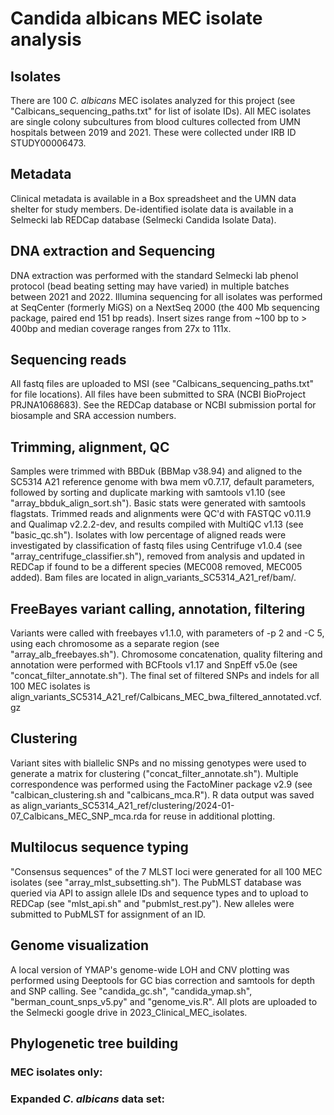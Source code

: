 # Candida albicans MEC isolate analysis

## Isolates
There are 100 *C. albicans* MEC isolates analyzed for this project (see
"Calbicans_sequencing_paths.txt" for list of isolate IDs). All MEC isolates are
single colony subcultures from blood cultures collected from UMN hospitals
between  2019 and 2021. These were collected under IRB ID STUDY00006473.

## Metadata
Clinical metadata is available in a Box spreadsheet and the UMN data shelter
for study members. De-identified isolate data is available in a Selmecki lab
REDCap  database (Selmecki Candida Isolate Data).

## DNA extraction and Sequencing
DNA extraction was performed with the standard Selmecki lab phenol protocol
(bead beating setting may have varied) in multiple batches between 2021 and
2022.
Illumina sequencing for all isolates was performed at SeqCenter (formerly MiGS)
on a NextSeq 2000 (the 400 Mb sequencing package, paired end 151 bp reads).
Insert sizes range from ~100 bp to > 400bp and median coverage ranges from 27x
to 111x.

## Sequencing reads
All fastq files are uploaded to MSI (see "Calbicans_sequencing_paths.txt" for
file locations). All files have been submitted to SRA (NCBI BioProject
PRJNA1068683). See the REDCap database or NCBI submission portal for biosample
and SRA accession numbers.

## Trimming, alignment, QC
Samples were trimmed with BBDuk (BBMap v38.94) and aligned to the SC5314 A21
reference genome with bwa mem v0.7.17, default parameters, followed by sorting
and duplicate marking with samtools v1.10 (see "array_bbduk_align_sort.sh").
Basic stats were generated with samtools flagstats. Trimmed reads and
alignments were QC'd with FASTQC v0.11.9  and Qualimap v2.2.2-dev, and results
compiled with MultiQC v1.13 (see "basic_qc.sh").
Isolates with low percentage of aligned reads were investigated by
classification of fastq files using Centrifuge v1.0.4 (see
"array_centrifuge_classifier.sh"), removed from analysis and updated in REDCap
if found to be a different species (MEC008 removed, MEC005 added).
Bam files are located in align_variants_SC5314_A21_ref/bam/.

## FreeBayes variant calling, annotation, filtering
Variants were called with freebayes v1.1.0, with parameters of -p 2 and -C 5,
using each chromosome as a separate region (see "array_alb_freebayes.sh").
Chromosome concatenation, quality filtering and annotation were performed with
BCFtools v1.17 and SnpEff v5.0e (see "concat_filter_annotate.sh").
The final set of filtered SNPs and indels for all 100 MEC isolates is
align_variants_SC5314_A21_ref/Calbicans_MEC_bwa_filtered_annotated.vcf.gz

## Clustering
Variant sites with biallelic SNPs and no missing genotypes were used to
generate a matrix for clustering ("concat_filter_annotate.sh"). Multiple
correspondence was performed using the FactoMiner package v2.9 (see
"calbican_clustering.sh and "calbicans_mca.R"). R data output was saved as
align_variants_SC5314_A21_ref/clustering/2024-01-07_Calbicans_MEC_SNP_mca.rda
for reuse in additional plotting.

## Multilocus sequence typing
"Consensus sequences" of the 7 MLST loci were generated for all 100 MEC isolates
(see "array_mlst_subsetting.sh"). The PubMLST database was queried via API to
assign allele IDs and sequence types and to upload to REDCap (see "mlst_api.sh"
and "pubmlst_rest.py"). New alleles were submitted to PubMLST for assignment of
an ID.

## Genome visualization
A local version of YMAP's genome-wide LOH and CNV plotting was performed  using
Deeptools for GC bias correction and samtools for depth and SNP calling. See
"candida_gc.sh", "candida_ymap.sh", "berman_count_snps_v5.py" and
"genome_vis.R". All plots are uploaded to the Selmecki google drive in
2023_Clinical_MEC_isolates.

## Phylogenetic tree building
### MEC isolates only:

### Expanded *C. albicans* data set:

